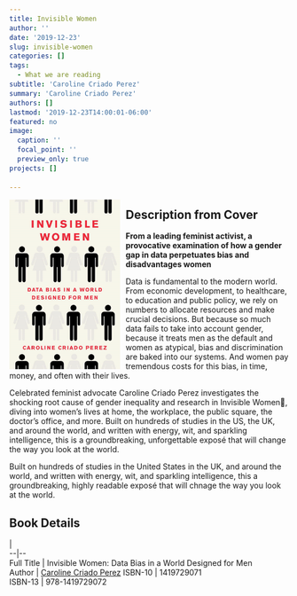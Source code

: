 ```yaml
---
title: Invisible Women
author: ''
date: '2019-12-23'
slug: invisible-women
categories: []
tags:
  - What we are reading
subtitle: 'Caroline Criado Perez'
summary: 'Caroline Criado Perez'
authors: []
lastmod: '2019-12-23T14:00:01-06:00'
featured: no
image: 
  caption: ''
  focal_point: ''
  preview_only: true
projects: []

---
```


<img alt = 'Invisible Women' width='200' src='featured.jpg' align="left" style="margin: 0px 10px 0px 0px;"/> 

## Description from Cover   

**From a leading feminist activist, a provocative examination of how a gender gap in data perpetuates bias and disadvantages women**   

Data is fundamental to the modern world. From economic development, to healthcare, to education and public policy, we rely on numbers to allocate resources and make crucial decisions. But because so much data fails to take into account gender, because it treats men as the default and women as atypical, bias and discrimination are baked into our systems. And women pay tremendous costs for this bias, in time, money, and often with their lives.

Celebrated feminist advocate Caroline Criado Perez investigates the shocking root cause of gender inequality and research in Invisible Women, diving into women’s lives at home, the workplace, the public square, the doctor’s office, and more. Built on hundreds of studies in the US, the UK, and around the world, and written with energy, wit, and sparkling intelligence, this is a groundbreaking, unforgettable exposé that will change the way you look at the world.  

Built on hundreds of studies in the United States in the UK, and around the world, and written with energy, wit, and sparkling intelligence, this a groundbreaking, highly readable exposé  that will chnage the way you look at the world.  

## Book Details 
  |   
--|--  
Full Title | Invisible Women: Data Bias in a World Designed for Men  
Author | [Caroline Criado Perez](https://en.wikipedia.org/wiki/Caroline_Criado-Perez)
ISBN-10 | 1419729071  
ISBN-13 | 978-1419729072



